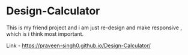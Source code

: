 # Design-Calculator
This is my friend project and i am just re-design and make responsive , which is i think most important. 

Link - https://praveen-singh0.github.io/Design-Calculator/
